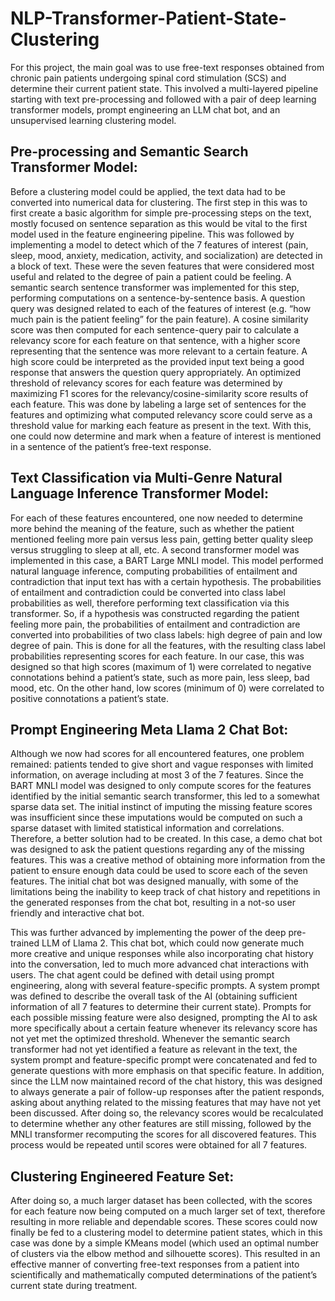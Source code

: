 # NLP-Transformer-Patient-State-Clustering
For this project, the main goal was to use free-text responses obtained from chronic pain patients undergoing spinal cord stimulation (SCS) and determine their current patient state. This involved a multi-layered pipeline starting with text pre-processing and followed with a pair of deep learning transformer models, prompt engineering an LLM chat bot, and an unsupervised learning clustering model. 

## Pre-processing and Semantic Search Transformer Model:

Before a clustering model could be applied, the text data had to be converted into numerical data for clustering. The first step in this was to first create a basic algorithm for simple pre-processing steps on the text, mostly focused on sentence separation as this would be vital to the first model used in the feature engineering pipeline. This was followed by implementing a model to detect which of the 7 features of interest (pain, sleep, mood, anxiety, medication, activity, and socialization) are detected in a block of text. These were the seven features that were considered most useful and related to the degree of pain a patient could be feeling. A semantic search sentence transformer was implemented for this step, performing computations on a sentence-by-sentence basis. A question query was designed related to each of the features of interest (e.g. “how much pain is the patient feeling” for the pain feature). A cosine similarity score was then computed for each sentence-query pair to calculate a relevancy score for each feature on that sentence, with a higher score representing that the sentence was more relevant to a certain feature. A high score could be interpreted as the provided input text being a good response that answers the question query appropriately. An optimized threshold of relevancy scores for each feature was determined by maximizing F1 scores for the relevancy/cosine-similarity score results of each feature. This was done by labeling a large set of sentences for the features and optimizing what computed relevancy score could serve as a threshold value for marking each feature as present in the text. With this, one could now determine and mark when a feature of interest is mentioned in a sentence of the patient’s free-text response. 

## Text Classification via Multi-Genre Natural Language Inference Transformer Model:

For each of these features encountered, one now needed to determine more behind the meaning of the feature, such as whether the patient mentioned feeling more pain versus less pain, getting better quality sleep versus struggling to sleep at all, etc. A second transformer model was implemented in this case, a BART Large MNLI model. This model performed natural language inference, computing probabilities of entailment and contradiction that input text has with a certain hypothesis. The probabilities of entailment and contradiction could be converted into class label probabilities as well, therefore performing text classification via this transformer. So, if a hypothesis was constructed regarding the patient feeling more pain, the probabilities of entailment and contradiction are converted into probabilities of two class labels: high degree of pain and low degree of pain. This is done for all the features, with the resulting class label probabilities representing scores for each feature. In our case, this was designed so that high scores (maximum of 1) were correlated to negative connotations behind a patient’s state, such as more pain, less sleep, bad mood, etc. On the other hand, low scores (minimum of 0) were correlated to positive connotations a patient’s state.

## Prompt Engineering Meta Llama 2 Chat Bot:

Although we now had scores for all encountered features, one problem remained: patients tended to give short and vague responses with limited information, on average including at most 3 of the 7 features. Since the BART MNLI model was designed to only compute scores for the features identified by the initial semantic search transformer, this led to a somewhat sparse data set. The initial instinct of imputing the missing feature scores was insufficient since these imputations would be computed on such a sparse dataset with limited statistical information and correlations. Therefore, a better solution had to be created. In this case, a demo chat bot was designed to ask the patient questions regarding any of the missing features. This was a creative method of obtaining more information from the patient to ensure enough data could be used to score each of the seven features. The initial chat bot was designed manually, with some of the limitations being the inability to keep track of chat history and repetitions in the generated responses from the chat bot, resulting in a not-so user friendly and interactive chat bot. 

This was further advanced by implementing the power of the deep pre-trained LLM of Llama 2. This chat bot, which could now generate much more creative and unique responses while also incorporating chat history into the conversation, led to much more advanced chat interactions with users. The chat agent could be defined with detail using prompt engineering, along with several feature-specific prompts. A system prompt was defined to describe the overall task of the AI (obtaining sufficient information of all 7 features to determine their current state). Prompts for each possible missing feature were also designed, prompting the AI to ask more specifically about a certain feature whenever its relevancy score has not yet met the optimized threshold. Whenever the semantic search transformer had not yet identified a feature as relevant in the text, the system prompt and feature-specific prompt were concatenated and fed to generate questions with more emphasis on that specific feature. In addition, since the LLM now maintained record of the chat history, this was designed to always generate a pair of follow-up responses after the patient responds, asking about anything related to the missing features that may have not yet been discussed. After doing so, the relevancy scores would be recalculated to determine whether any other features are still missing, followed by the MNLI transformer recomputing the scores for all discovered features. This process would be repeated until scores were obtained for all 7 features. 

## Clustering Engineered Feature Set:

After doing so, a much larger dataset has been collected, with the scores for each feature now being computed on a much larger set of text, therefore resulting in more reliable and dependable scores. These scores could now finally be fed to a clustering model to determine patient states, which in this case was done by a simple KMeans model (which used an optimal number of clusters via the elbow method and silhouette scores). This resulted in an effective manner of converting free-text responses from a patient into scientifically and mathematically computed determinations of the patient’s current state during treatment. 


